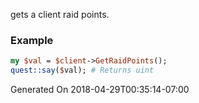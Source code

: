 gets a client raid points.
### Example

```perl
my $val = $client->GetRaidPoints();
quest::say($val); # Returns uint
```


Generated On 2018-04-29T00:35:14-07:00